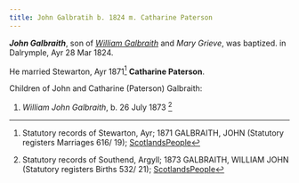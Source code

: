 ```yaml
---
title: John Galbratih b. 1824 m. Catharine Paterson
---
```

***John Galbraith***, son of *[William Galbraith](galbraith-william-1791-grieve.md)* and *Mary Grieve*, 
was baptized. in Dalrymple, Ayr 28 Mar 1824.

He married Stewarton, Ayr 1871[^marriage]  **Catharine Paterson**.

Children of John and Catharine (Paterson) Galbraith:

1. *William John Galbraith*, b. 26 July 1873 [^william-birth]

[^marriage]: Statutory records of  Stewarton, Ayr; 1871 GALBRAITH, JOHN (Statutory registers Marriages 616/ 19); [ScotlandsPeople](https://www.scotlandspeople.gov.uk/view-image/nrs_stat_marriages/6633455)

[^william-birth]: Statutory records of Southend, Argyll; 1873 GALBRAITH, WILLIAM JOHN (Statutory registers Births 532/ 21); [ScotlandsPeople](https://www.scotlandspeople.gov.uk/view-image/nrs_stat_births/40822783)
